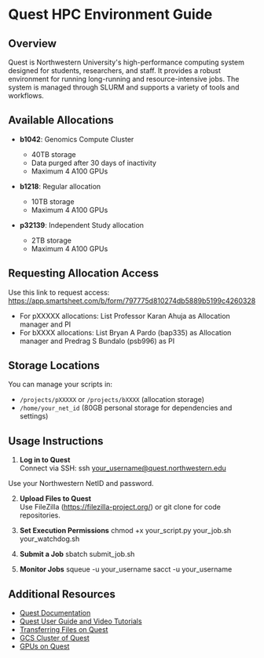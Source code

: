# Quest HPC Environment Guide

## Overview

Quest is Northwestern University's high-performance computing system designed for students, researchers, and staff. It provides a robust environment for running long-running and resource-intensive jobs. The system is managed through SLURM and supports a variety of tools and workflows.

## Available Allocations

- **b1042**: Genomics Compute Cluster
  - 40TB storage
  - Data purged after 30 days of inactivity
  - Maximum 4 A100 GPUs

- **b1218**: Regular allocation
  - 10TB storage
  - Maximum 4 A100 GPUs

- **p32139**: Independent Study allocation
  - 2TB storage
  - Maximum 4 A100 GPUs

## Requesting Allocation Access

Use this link to request access:
https://app.smartsheet.com/b/form/797775d810274db5889b5199c4260328

- For pXXXXX allocations: List Professor Karan Ahuja as Allocation manager and PI
- For bXXXX allocations: List Bryan A Pardo (bap335) as Allocation manager and Predrag S Bundalo (psb996) as PI

## Storage Locations

You can manage your scripts in:
- `/projects/pXXXXX` or `/projects/bXXXX` (allocation storage)
- `/home/your_net_id` (80GB personal storage for dependencies and settings)

## Usage Instructions

1. **Log in to Quest**  
   Connect via SSH: ssh your_username@quest.northwestern.edu

Use your Northwestern NetID and password.

2. **Upload Files to Quest**  
Use FileZilla (https://filezilla-project.org/) or git clone for code repositories.

3. **Set Execution Permissions**
    chmod +x your_script.py your_job.sh your_watchdog.sh

4. **Submit a Job**
sbatch submit_job.sh

5. **Monitor Jobs**
squeue -u your_username
sacct -u your_username

## Additional Resources

- [Quest Documentation](https://services.northwestern.edu/TDClient/30/Portal/KB/ArticleDet?ID=505)
- [Quest User Guide and Video Tutorials](https://services.northwestern.edu/TDClient/30/Portal/KB/ArticleDet?ID=2004)
- [Transferring Files on Quest](https://services.northwestern.edu/TDClient/30/Portal/KB/ArticleDet?ID=1535)
- [GCS Cluster of Quest](https://www.it.northwestern.edu/departments/it-services-support/research/computing/quest/genomics-compute-cluster.html)
- [GPUs on Quest](https://services.northwestern.edu/TDClient/30/Portal/KB/ArticleDet?ID=1112)
